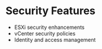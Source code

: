 # Security Features
- ESXi security enhancements
- vCenter security policies
- Identity and access management

